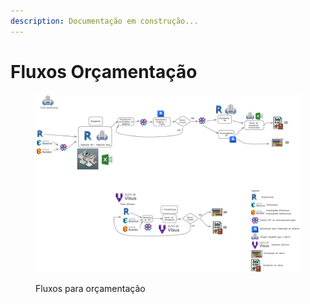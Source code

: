 ```yaml
---
description: Documentação em construção...
---
```


# Fluxos Orçamentação

<figure><img src="../../.gitbook/assets/image (4) (1).png" alt=""><figcaption><p>Fluxos para orçamentação</p></figcaption></figure>

